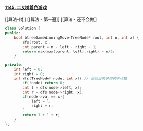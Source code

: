 #### [1145. 二叉树着色游戏](https://leetcode-cn.com/problems/binary-tree-coloring-game/)

[[算法-树]]
[[算法 - 第一遍]]
[[算法 - 还不会做]]

```c++
class Solution {
public:
    bool btreeGameWinningMove(TreeNode* root, int n, int x) {
        dfs(root, x);
        int parent = n - left - right - 1;
        return max(max(parent, left),right) > n/2;
    }

private:
    int left = 0;
    int right = 0;
    int dfs(TreeNode* node, int x){ // 返回当前子树的节点数
        if(!node) return 0;
        int l = dfs(node->left, x);
        int r = dfs(node->right, x);
        if(node->val == x){
            left = l;
            right = r;
        }
        return 1 + l + r;
    }
};
```